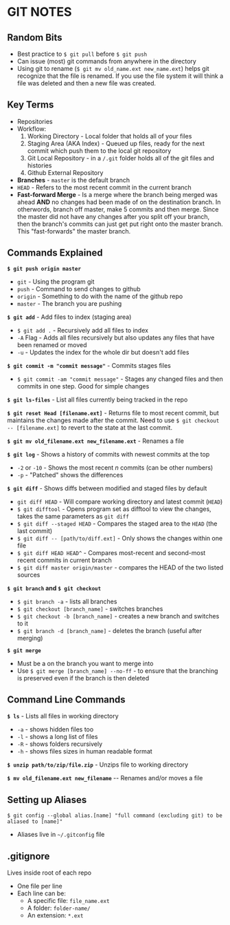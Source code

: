 # GIT NOTES

## Random Bits

- Best practice to `$ git pull` before `$ git push`
- Can issue (most) git commands from anywhere in the directory
- Using git to rename (`$ git mv old_name.ext new_name.ext`) helps git recognize that the file is renamed. If you use the file system it will think a file was deleted and then a new file was created.

## Key Terms
- Repositories
- Workflow:
  1. Working Directory - Local folder that holds all of your files
  2. Staging Area (AKA Index) - Queued up files, ready for the next commit which push them to the local git repository 
  3. Git Local Repository - in a `/.git` folder holds all of the git files and histories
  4. Github External Repository
- **Branches** - `master` is the default branch
- `HEAD` - Refers to the most recent commit in the current branch
- **Fast-forward Merge** - Is a merge where the branch being merged was ahead **AND** no changes had been made of on the destination branch. In otherwords, branch off master, make 5 commits and then merge. Since the master did not have any changes after you split off your branch, then the branch's commits can just get put right onto the master branch. This "fast-forwards" the master branch.

## Commands Explained

**`$ git push origin master`**
- `git` - Using the program git
- `push` - Command to send changes to github
- `origin` - Something to do with the name of the github repo
- `master` - The branch you are pushing

**`$ git add`** - Add files to index (staging area)

- `$ git add .` - Recursively add all files to index
- `-A` Flag - Adds all files recursively but also updates any files that have been renamed or moved
- `-u` - Updates the index for the whole dir but doesn't add files

**`$ git commit -m "commit message"`** - Commits stages files

- `$ git commit -am "commit message"` - Stages any changed files and then commits in one step. Good for simple changes

**`$ git ls-files`** - List all files currently being tracked in the repo

**`$ git reset Head [filename.ext]`** - Returns file to most recent commit, but maintains the changes made after the commit. Need to use `$ git checkout -- [filename.ext]` to revert to the state at the last commit.

**`$ git mv old_filename.ext new_filename.ext`** - Renames a file

**`$ git log`** - Shows a history of commits with newest commits at the top

- `-2` or `-10` - Shows the most recent *n* commits (can be other numbers)
- `-p` - "Patched" shows the differences

**`$ git diff`** - Shows diffs between modified and staged files by default

- `git diff HEAD` - Will compare working directory and latest commit (`HEAD`)
- `$ git difftool` - Opens program set as difftool to view the changes, takes the same parameters as `git diff`
- `$ git diff --staged HEAD` - Compares the staged area to the `HEAD` (the last commit)
- `$ git diff -- [path/to/diff.ext]` - Only shows the changes within one file
- `$ git diff HEAD HEAD^` - Compares most-recent and second-most recent commits in current branch
- `$ git diff master origin/master` - compares the HEAD of the two listed sources

**`$ git branch` and `$ git checkout`**

- `$ git branch -a` - lists all branches
- `$ git checkout [branch_name]` - switches branches
- `$ git checkout -b [branch_name]` - creates a new branch and switches to it
- `$ git branch -d [branch_name]` - deletes the branch (useful after merging)

**`$ git merge`**

- Must be a on the branch you want to merge into
- Use `$ git merge [branch_name] --no-ff` - to ensure that the branching is preserved even if the branch is then deleted

## Command Line Commands

**`$ ls`** - Lists all files in working directory

- `-a` - shows hidden files too
- `-l` - shows a long list of files
- `-R` - shows folders recursively
- `-h` - shows files sizes in human readable format 

**`$ unzip path/to/zip/file.zip`** - Unzips file to working directory

**`$ mv old_filename.ext new_filename`** -- Renames and/or moves a file

## Setting up Aliases

`$ git config --global alias.[name] "full command (excluding git) to be aliased to [name]"`

- Aliases live in `~/.gitconfig` file

## .gitignore

Lives inside root of each repo

- One file per line
- Each line can be:
  - A specific file: `file_name.ext`
  - A folder: `folder-name/`
  - An extension: `*.ext`